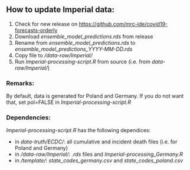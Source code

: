 ## How to update Imperial data:
1) Check for new release on https://github.com/mrc-ide/covid19-forecasts-orderly
2) Download *ensemble_model_predictions.rds* from release
3) Rename from *ensemble_model_predictions.rds* to *ensemble_model_predictions_YYYY-MM-DD.rds*
4) Copy file to */data-raw/Imperial/*
5) Run *Imperial-processing-script.R* from source (i.e. from *data-raw/Imperial/*)

### Remarks:
By default, data is generated for Poland and Germany. If you do not want that, set pol=FALSE in *Imperial-processing-script.R* 

### Dependencies:
*Imperial-processing-script.R* has the following dependices:
- in *data-truth/ECDC/*: all cumulative and incident death files (i.e. for Poland and Germany)
- in */data-raw/Imperial/*: *.rds* files and *Imperial-processing_Germany.R*
- in */template/*: *state_codes_germany.csv* and *state_codes_poland.csv*
